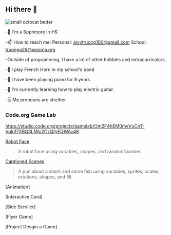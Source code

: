 ## Hi there 👋
![small octocat better](https://github.com/atruong07/atruong07/assets/146837696/b60f11d8-77c0-4b5b-9f6e-10b00adca17d)


-🏫 I'm a Sophmore in HS 

-📫 How to reach me: Personal: aivytruong100@gmail.com    School: truonga26@wpsma.org 

-Outside of programming, I have a lot of other hobbies and extracurriculars.

-📯 I play French Horn in my school's band 

-🎹 I have been playing piano for 8 years 

-🎸 I'm currently learning how to play electric guitar. 

-🗒 My pronouns are she/her 

### Code.org Game Lab 
https://studio.code.org/projects/gamelab/Om2F4hEM0mvVuCnT-Vqk07XBQ3LMlu2CzQfyEQWAy48

[Robot Face](https://studio.code.org/projects/gamelab/qkDwzno72cCZd1_8vZm6RYjfbswKqpMpyFBVzlO5QpQ)
>A robot face using variables, shapes, and randomNumber

[Captioned Scenes](https://studio.code.org/projects/gamelab/Om2F4hEM0mvVuCnT-Vqk07XBQ3LMlu2CzQfyEQWAy48)
>A pun about a shark and some fish using variables, sprites, scales, rotations, shapes, and fill.

[Animation]
>
[Interactive Card]

[Side Scroller]
>
[Flyer Game]
>
[Project Desgin a Game] 
>

